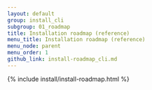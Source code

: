 ```yaml
---
layout: default
group: install_cli
subgroup: 01_roadmap
title: Installation roadmap (reference)
menu_title: Installation roadmap (reference)
menu_node: parent
menu_order: 1
github_link: install-roadmap_cli.md
---
```


{% include install/install-roadmap.html %}